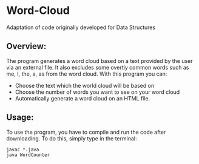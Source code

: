 # Word-Cloud
Adaptation of code originally developed for Data Structures
## Overview:
The program
generates a word cloud based on a text provided by the user via an external file. It also excludes some overtly
common words such as me, I, the, a, as from the word cloud. With this program you can:
- Choose the text which the world cloud will be based on
- Choose the number of words you want to see on your word cloud
- Automatically generate a word cloud on an HTML file.
## Usage:
To use the program, you have to compile and run the code after downloading. To do this, simply
type in the terminal:
```
javac *.java
java WordCounter
```
